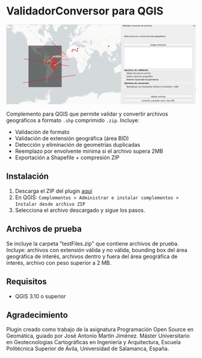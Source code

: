 # ValidadorConversor para QGIS
![Validador Conversor banner](https://github.com/andriusmv/validador-conversor/raw/main/banner.png)

Complemento para QGIS que permite validar y convertir archivos geográficos a formato `.shp` comprimido `.zip`. Incluye:

- Validación de formato
- Validación de extensión geográfica (área BID)
- Detección y eliminación de geometrías duplicadas
- Reemplazo por envolvente mínima si el archivo supera 2MB
- Exportación a Shapefile + compresión ZIP

## Instalación

1. Descarga el ZIP del plugin [aquí](https://github.com/andriusmv/validador-conversor/archive/refs/heads/master.zip)
2. En QGIS: `Complementos > Administrar e instalar complementos > Instalar desde archivo ZIP`
3. Selecciona el archivo descargado y sigue los pasos.

## Archivos de prueba
Se incluye la carpeta "testFiles.zip" que contiene archivos de prueba. Incluye: archivos con extensión válida y no válida, bounding box del área geográfica de interés, archivos dentro y fuera del área geográfica de interés, archivo con peso superior a 2 MB.

## Requisitos

- QGIS 3.10 o superior

## Agradecimiento

Plugin creado como trabajo de la asignatura Programación Open Source en Geomática, guiado por José Antonio Martín Jiménez. Máster Universitario en Geotecnologías Cartográficas en Ingeniería y Arquitectura, Escuela Politécnica Superior de Ávila, Universidad de Salamanca, España.
